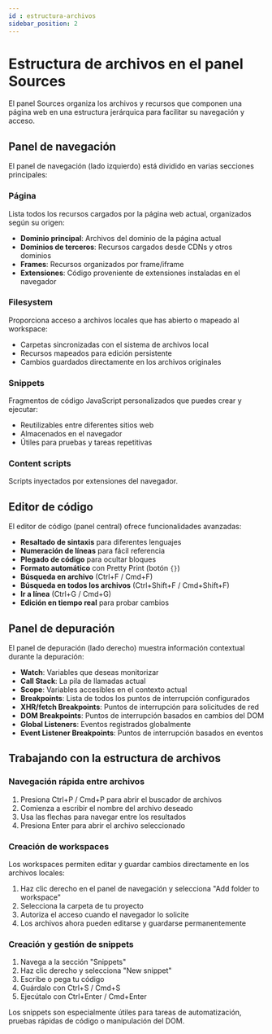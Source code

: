 ```yaml
---
id : estructura-archivos
sidebar_position: 2
---
```


# Estructura de archivos en el panel Sources

El panel Sources organiza los archivos y recursos que componen una página web en una estructura jerárquica para facilitar su navegación y acceso.

## Panel de navegación

El panel de navegación (lado izquierdo) está dividido en varias secciones principales:

### Página
Lista todos los recursos cargados por la página web actual, organizados según su origen:

- **Dominio principal**: Archivos del dominio de la página actual
- **Dominios de terceros**: Recursos cargados desde CDNs y otros dominios
- **Frames**: Recursos organizados por frame/iframe
- **Extensiones**: Código proveniente de extensiones instaladas en el navegador

### Filesystem
Proporciona acceso a archivos locales que has abierto o mapeado al workspace:

- Carpetas sincronizadas con el sistema de archivos local
- Recursos mapeados para edición persistente
- Cambios guardados directamente en los archivos originales

### Snippets
Fragmentos de código JavaScript personalizados que puedes crear y ejecutar:

- Reutilizables entre diferentes sitios web
- Almacenados en el navegador
- Útiles para pruebas y tareas repetitivas

### Content scripts
Scripts inyectados por extensiones del navegador.

## Editor de código

El editor de código (panel central) ofrece funcionalidades avanzadas:

- **Resaltado de sintaxis** para diferentes lenguajes
- **Numeración de líneas** para fácil referencia
- **Plegado de código** para ocultar bloques
- **Formato automático** con Pretty Print (botón `{}`)
- **Búsqueda en archivo** (Ctrl+F / Cmd+F)
- **Búsqueda en todos los archivos** (Ctrl+Shift+F / Cmd+Shift+F)
- **Ir a línea** (Ctrl+G / Cmd+G)
- **Edición en tiempo real** para probar cambios

## Panel de depuración

El panel de depuración (lado derecho) muestra información contextual durante la depuración:

- **Watch**: Variables que deseas monitorizar
- **Call Stack**: La pila de llamadas actual
- **Scope**: Variables accesibles en el contexto actual
- **Breakpoints**: Lista de todos los puntos de interrupción configurados
- **XHR/fetch Breakpoints**: Puntos de interrupción para solicitudes de red
- **DOM Breakpoints**: Puntos de interrupción basados en cambios del DOM
- **Global Listeners**: Eventos registrados globalmente
- **Event Listener Breakpoints**: Puntos de interrupción basados en eventos

## Trabajando con la estructura de archivos

### Navegación rápida entre archivos

1. Presiona Ctrl+P / Cmd+P para abrir el buscador de archivos
2. Comienza a escribir el nombre del archivo deseado
3. Usa las flechas para navegar entre los resultados
4. Presiona Enter para abrir el archivo seleccionado

### Creación de workspaces

Los workspaces permiten editar y guardar cambios directamente en los archivos locales:

1. Haz clic derecho en el panel de navegación y selecciona "Add folder to workspace"
2. Selecciona la carpeta de tu proyecto
3. Autoriza el acceso cuando el navegador lo solicite
4. Los archivos ahora pueden editarse y guardarse permanentemente

### Creación y gestión de snippets

1. Navega a la sección "Snippets"
2. Haz clic derecho y selecciona "New snippet"
3. Escribe o pega tu código
4. Guárdalo con Ctrl+S / Cmd+S
5. Ejecútalo con Ctrl+Enter / Cmd+Enter

Los snippets son especialmente útiles para tareas de automatización, pruebas rápidas de código o manipulación del DOM.